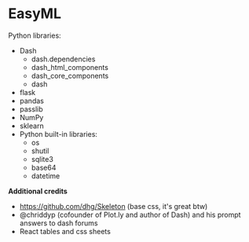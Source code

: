 # EasyML

Python libraries:
  - Dash
    - dash.dependencies
    - dash_html_components
    - dash_core_components
    - dash
  - flask
  - pandas
  - passlib
  - NumPy
  - sklearn
  - Python built-in libraries:
    - os
    - shutil
    - sqlite3
    - base64
    - datetime
  
**Additional credits**
  - https://github.com/dhg/Skeleton (base css, it's great btw)
  - @chriddyp (cofounder of Plot.ly and author of Dash) and his prompt answers to dash forums
  - React tables and css sheets
